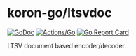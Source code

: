 # koron-go/ltsvdoc

[![GoDoc](https://godoc.org/github.com/koron-go/ltsvdoc?status.svg)](https://godoc.org/github.com/koron-go/ltsvdoc)
[![Actions/Go](https://github.com/koron-go/ltsvdoc/workflows/Go/badge.svg)](https://github.com/koron-go/ltsvdoc/actions?query=workflow%3AGo)
[![Go Report Card](https://goreportcard.com/badge/github.com/koron-go/ltsvdoc)](https://goreportcard.com/report/github.com/koron-go/ltsvdoc)

LTSV document based encoder/decoder.
